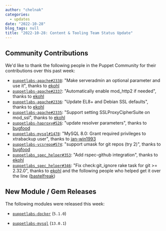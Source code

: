```yaml
---
author: "chelnak"
categories:
  - updates
date: "2022-10-28"
blog_tags: null
title: "2022-10-28: Content & Tooling Team Status Update"
---
```


## Community Contributions

We'd like to thank the following people in the Puppet Community for their contributions over this past week:

- [`puppetlabs-apache#2338`][puppetlabs-apache-pr-2338]: "Make serveradmin an optional parameter and use it", thanks to [ekohl][ekohl]
- [`puppetlabs-apache#2337`][puppetlabs-apache-pr-2337]: "Automatically enable mod_http2 if needed", thanks to [ekohl][ekohl]
- [`puppetlabs-apache#2336`][puppetlabs-apache-pr-2336]: "Update EL8+ and Debian SSL defaults", thanks to [ekohl][ekohl]
- [`puppetlabs-apache#2335`][puppetlabs-apache-pr-2335]: "Support setting SSLProxyCipherSuite on mod_ssl", thanks to [ekohl][ekohl]
- [`puppetlabs-haproxy#526`][puppetlabs-haproxy-pr-526]: "update resolver parameters", thanks to [bugfood][bugfood]
- [`puppetlabs-mysql#1478`][puppetlabs-mysql-pr-1478]: "MySQL 8.0: Grant required privileges to xtrabackup user", thanks to [jan-win1993][jan-win1993]
- [`puppetlabs-vcsrepo#574`][puppetlabs-vcsrepo-pr-574]: "support umask for git repos (try 2)", thanks to [bugfood][bugfood]
- [`puppetlabs_spec_helper#353`][puppetlabs_spec_helper-pr-353]: "Add rspec-github integration", thanks to [ekohl][ekohl]
- [`puppetlabs_spec_helper#346`][puppetlabs_spec_helper-pr-346]: "Fix check:git_ignore rake task for git >= 2.32.0", thanks to [ekohl][ekohl] and the following people who helped get it over the line ([bastelfreak][bastelfreak])

## New Module / Gem Releases

The following modules were released this week:

- [`puppetlabs-docker`][puppetlabs-docker] (`5.1.0`)
- [`puppetlabs-mysql`][puppetlabs-mysql] (`13.0.1`)

  [puppetlabs-docker]: https://github.com/puppetlabs/puppetlabs-docker
  [puppetlabs-mysql]: http://github.com/puppetlabs/puppetlabs-mysql
  [puppetlabs-apache-pr-2338]: https://github.com/puppetlabs/puppetlabs-apache/pull/2338
  [ekohl]: https://github.com/ekohl
  [puppetlabs-apache-pr-2337]: https://github.com/puppetlabs/puppetlabs-apache/pull/2337
  [puppetlabs-apache-pr-2336]: https://github.com/puppetlabs/puppetlabs-apache/pull/2336
  [puppetlabs-apache-pr-2335]: https://github.com/puppetlabs/puppetlabs-apache/pull/2335
  [puppetlabs-haproxy-pr-526]: https://github.com/puppetlabs/puppetlabs-haproxy/pull/526
  [bugfood]: https://github.com/bugfood
  [puppetlabs-mysql-pr-1478]: https://github.com/puppetlabs/puppetlabs-mysql/pull/1478
  [jan-win1993]: https://github.com/jan-win1993
  [puppetlabs-vcsrepo-pr-574]: https://github.com/puppetlabs/puppetlabs-vcsrepo/pull/574
  [puppetlabs_spec_helper-pr-353]: https://github.com/puppetlabs/puppetlabs_spec_helper/pull/353
  [puppetlabs_spec_helper-pr-346]: https://github.com/puppetlabs/puppetlabs_spec_helper/pull/346
  [bastelfreak]: https://github.com/bastelfreak
